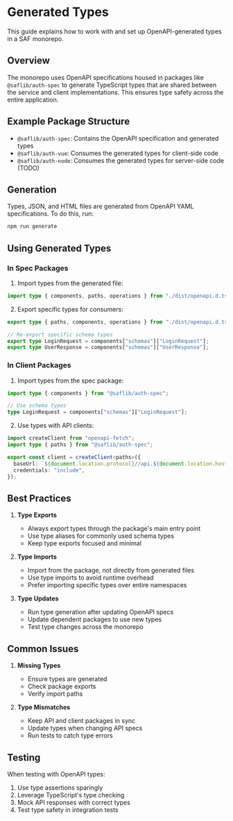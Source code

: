 # Generated Types

This guide explains how to work with and set up OpenAPI-generated types in a SAF monorepo.

## Overview

The monorepo uses OpenAPI specifications housed in packages like `@saflib/auth-spec` to generate TypeScript types that are shared between the service and client implementations. This ensures type safety across the entire application.

## Example Package Structure

- `@saflib/auth-spec`: Contains the OpenAPI specification and generated types
- `@saflib/auth-vue`: Consumes the generated types for client-side code
- `@saflib/auth-node`: Consumes the generated types for server-side code (TODO)

## Generation

Types, JSON, and HTML files are generated from OpenAPI YAML specifications. To do this, run:

```bash
npm run generate
```

## Using Generated Types

### In Spec Packages

1. Import types from the generated file:

```typescript
import type { components, paths, operations } from "./dist/openapi.d.ts";
```

2. Export specific types for consumers:

```typescript
export type { paths, components, operations } from "./dist/openapi.d.ts";

// Re-export specific schema types
export type LoginRequest = components["schemas"]["LoginRequest"];
export type UserResponse = components["schemas"]["UserResponse"];
```

### In Client Packages

1. Import types from the spec package:

```typescript
import type { components } from "@saflib/auth-spec";

// Use schema types
type LoginRequest = components["schemas"]["LoginRequest"];
```

2. Use types with API clients:

```typescript
import createClient from "openapi-fetch";
import type { paths } from "@saflib/auth-spec";

export const client = createClient<paths>({
  baseUrl: `${document.location.protocol}//api.${document.location.host}`,
  credentials: "include",
});
```

## Best Practices

1. **Type Exports**

   - Always export types through the package's main entry point
   - Use type aliases for commonly used schema types
   - Keep type exports focused and minimal

2. **Type Imports**

   - Import from the package, not directly from generated files
   - Use type imports to avoid runtime overhead
   - Prefer importing specific types over entire namespaces

3. **Type Updates**
   - Run type generation after updating OpenAPI specs
   - Update dependent packages to use new types
   - Test type changes across the monorepo

## Common Issues

1. **Missing Types**

   - Ensure types are generated
   - Check package exports
   - Verify import paths

2. **Type Mismatches**
   - Keep API and client packages in sync
   - Update types when changing API specs
   - Run tests to catch type errors

## Testing

When testing with OpenAPI types:

1. Use type assertions sparingly
2. Leverage TypeScript's type checking
3. Mock API responses with correct types
4. Test type safety in integration tests
